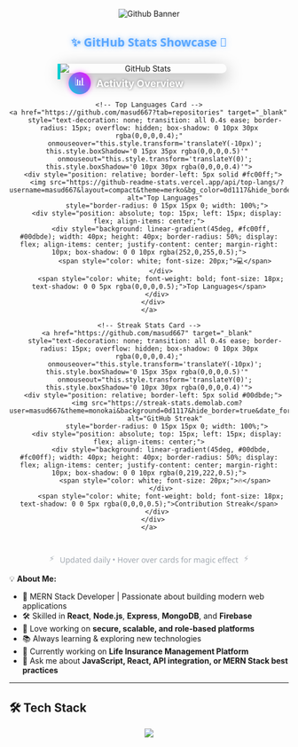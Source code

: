 

<p align="center">
  <img src="./github%20banner%20img.jpg" alt="Github Banner"/>
</p>

<div align="center">
  
<!-- Animated Header -->
<h2 style="font-family: 'Segoe UI', sans-serif; color: #58a6ff; text-shadow: 0 0 10px rgba(88,166,255,0.7); margin-bottom: 25px; position: relative;">
  <span style="display: inline-block; animation: float 3s ease-in-out infinite;">✨</span> 
  GitHub Stats Showcase 
  <span style="display: inline-block; animation: float 3s ease-in-out infinite 0.5s;">🚀</span>
</h2>

<!-- Stats Container -->
<div style="display: flex; flex-wrap: wrap; justify-content: center; gap: 25px; max-width: 1200px; margin: 0 auto;">

  <!-- Main Stats Card -->
  <a href="https://github.com/masud667" target="_blank" 
     style="text-decoration: none; transition: all 0.4s ease; border-radius: 15px; overflow: hidden; box-shadow: 0 10px 30px rgba(0,0,0,0.4);"
     onmouseover="this.style.transform='translateY(-10px)'; this.style.boxShadow='0 15px 35px rgba(0,0,0,0.5)'" 
     onmouseout="this.style.transform='translateY(0)'; this.style.boxShadow='0 10px 30px rgba(0,0,0,0.4)'">
    <div style="position: relative; border-left: 5px solid #00dbde;">
      <img src="https://github-readme-stats.vercel.app/api?username=masud667&show_icons=true&theme=radical&bg_color=0d1117&hide_border=true&include_all_commits=true" 
           alt="GitHub Stats" 
           style="border-radius: 0 15px 15px 0; max-width: 100%; min-width: 300px; height: auto;">
      <div style="position: absolute; top: 15px; left: 15px; display: flex; align-items: center;">
        <div style="background: linear-gradient(45deg, #00dbde, #fc00ff); width: 40px; height: 40px; border-radius: 50%; display: flex; align-items: center; justify-content: center; margin-right: 10px; box-shadow: 0 0 10px rgba(252,0,255,0.5);">
          <span style="color: white; font-size: 20px;">📊</span>
        </div>
        <span style="color: white; font-weight: bold; font-size: 18px; text-shadow: 0 0 5px rgba(0,0,0,0.5);">Activity Overview</span>
      </div>
    </div>
  </a>

  <!-- Right Column -->
  <div style="display: flex; flex-direction: column; gap: 25px; min-width: 300px;">

    <!-- Top Languages Card -->
    <a href="https://github.com/masud667?tab=repositories" target="_blank" 
       style="text-decoration: none; transition: all 0.4s ease; border-radius: 15px; overflow: hidden; box-shadow: 0 10px 30px rgba(0,0,0,0.4);"
       onmouseover="this.style.transform='translateY(-10px)'; this.style.boxShadow='0 15px 35px rgba(0,0,0,0.5)'" 
       onmouseout="this.style.transform='translateY(0)'; this.style.boxShadow='0 10px 30px rgba(0,0,0,0.4)'">
      <div style="position: relative; border-left: 5px solid #fc00ff;">
        <img src="https://github-readme-stats.vercel.app/api/top-langs/?username=masud667&layout=compact&theme=merko&bg_color=0d1117&hide_border=true&langs_count=8" 
             alt="Top Languages" 
             style="border-radius: 0 15px 15px 0; width: 100%;">
        <div style="position: absolute; top: 15px; left: 15px; display: flex; align-items: center;">
          <div style="background: linear-gradient(45deg, #fc00ff, #00dbde); width: 40px; height: 40px; border-radius: 50%; display: flex; align-items: center; justify-content: center; margin-right: 10px; box-shadow: 0 0 10px rgba(252,0,255,0.5);">
            <span style="color: white; font-size: 20px;">💻</span>
          </div>
          <span style="color: white; font-weight: bold; font-size: 18px; text-shadow: 0 0 5px rgba(0,0,0,0.5);">Top Languages</span>
        </div>
      </div>
    </a>

    <!-- Streak Stats Card -->
    <a href="https://github.com/masud667" target="_blank" 
       style="text-decoration: none; transition: all 0.4s ease; border-radius: 15px; overflow: hidden; box-shadow: 0 10px 30px rgba(0,0,0,0.4);"
       onmouseover="this.style.transform='translateY(-10px)'; this.style.boxShadow='0 15px 35px rgba(0,0,0,0.5)'" 
       onmouseout="this.style.transform='translateY(0)'; this.style.boxShadow='0 10px 30px rgba(0,0,0,0.4)'">
      <div style="position: relative; border-left: 5px solid #00dbde;">
        <img src="https://streak-stats.demolab.com?user=masud667&theme=monokai&background=0d1117&hide_border=true&date_format=j%20M%5B%20Y%5D" 
             alt="GitHub Streak" 
             style="border-radius: 0 15px 15px 0; width: 100%;">
        <div style="position: absolute; top: 15px; left: 15px; display: flex; align-items: center;">
          <div style="background: linear-gradient(45deg, #00dbde, #fc00ff); width: 40px; height: 40px; border-radius: 50%; display: flex; align-items: center; justify-content: center; margin-right: 10px; box-shadow: 0 0 10px rgba(0,219,222,0.5);">
            <span style="color: white; font-size: 20px;">🔥</span>
          </div>
          <span style="color: white; font-weight: bold; font-size: 18px; text-shadow: 0 0 5px rgba(0,0,0,0.5);">Contribution Streak</span>
        </div>
      </div>
    </a>
  </div>
</div>

<!-- Animated Bottom Text -->
<p style="margin-top: 25px; font-family: 'Segoe UI', sans-serif; color: #8b949e; font-size: 14px; animation: pulse 2s infinite; display: flex; align-items: center; justify-content: center; gap: 10px;">
  <span style="display: inline-block; animation: spin 4s linear infinite;">⚡</span> 
  Updated daily • Hover over cards for magic effect 
  <span style="display: inline-block; animation: spin 4s linear infinite reverse;">⚡</span>
</p>

<!-- Embedded Animation Styles -->
<style>
  @keyframes float {
    0%, 100% { transform: translateY(0); }
    50% { transform: translateY(-10px); }
  }
  
  @keyframes pulse {
    0%, 100% { opacity: 0.8; }
    50% { opacity: 1; text-shadow: 0 0 5px #58a6ff; }
  }
  
  @keyframes spin {
    0% { transform: rotate(0deg); }
    100% { transform: rotate(360deg); }
  }
</style>
</div>


💡 **About Me:**
- 🚀 MERN Stack Developer | Passionate about building modern web applications
- 🛠 Skilled in **React**, **Node.js**, **Express**, **MongoDB**, and **Firebase**
- 🎯 Love working on **secure, scalable, and role-based platforms**
- 📚 Always learning & exploring new technologies
- 🌱 Currently working on **Life Insurance Management Platform**  
- 💬 Ask me about **JavaScript, React, API integration, or MERN Stack best practices**

---

## 🛠 Tech Stack

<p align="center">
  <img src="https://skillicons.dev/icons?i=react,nodejs,express,mongodb,firebase,tailwind,js,html,css,git,github,vscode" />
</p>

<!--
**masud667/masud667** is a ✨ _special_ ✨ repository because its `README.md` (this file) appears on your GitHub profile.

Here are some ideas to get you started:

- 🔭 I’m currently working on ...
- 🌱 I’m currently learning ...
- 👯 I’m looking to collaborate on ...
- 🤔 I’m looking for help with ...
- 💬 Ask me about ...
- 📫 How to reach me: ...
- 😄 Pronouns: ...
- ⚡ Fun fact: ...
-->
